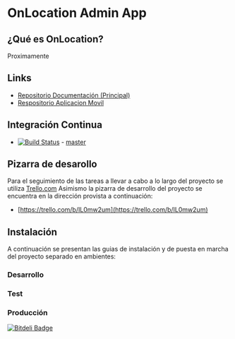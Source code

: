 OnLocation Admin App
================
## ¿Qué es OnLocation?
Proximamente

## Links
* [Repositorio Documentación (Principal)](https://github.com/manufarfaro/onlocation)
* [Respositorio Aplicacion Movil](https://github.com/manufarfaro/onlocation-mobile)

## Integración Continua

* [![Build Status](https://travis-ci.org/manufarfaro/onlocation-admin.png?branch=master)](https://travis-ci.org/manufarfaro/onlocation-admin) - [master](https://github.com/manufarfaro/onlocation)

## Pizarra de desarollo
Para el seguimiento de las tareas a llevar a cabo a lo largo del proyecto se utiliza [Trello.com](http://trello.com)
Asimismo la pizarra de desarrollo del proyecto se encuentra en la dirección provista a continuación:

* [https://trello.com/b/IL0mw2um](https://trello.com/b/IL0mw2um)

## Instalación
A continuación se presentan las guias de instalación y de puesta en marcha del proyecto separado en ambientes:

### Desarrollo
### Test
### Producción


[![Bitdeli Badge](https://d2weczhvl823v0.cloudfront.net/manufarfaro/onlocation-admin/trend.png)](https://bitdeli.com/free "Bitdeli Badge")

